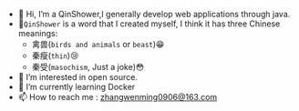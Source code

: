 - 👋 Hi, I’m a QinShower,I generally develop web applications through java.
- 🤪`QinShower` is a word that I created myself, I think it has three Chinese meanings:
  - 禽兽(`birds and animals` or `beast`)😁
  - 秦瘦(`thin`)😢
  - 秦受(`masochism`, Just a joke)😳
- 👀 I’m interested in open source.
- 🌱 I’m currently learning Docker
- 📫 How to reach me : zhangwenming0906@163.com

<!---
fishandsheep/fishandsheep is a ✨ special ✨ repository because its `README.md` (this file) appears on your GitHub profile.
You can click the Preview link to take a look at your changes.
--->
